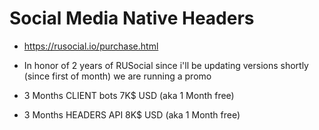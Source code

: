 # Social Media Native Headers
- https://rusocial.io/purchase.html

- In honor of 2 years of RUSocial since i'll be updating versions shortly (since first of month) we are running a promo
- 3 Months CLIENT bots 7K$ USD (aka 1 Month free)
- 3 Months HEADERS API 8K$ USD (aka 1 Month free)
